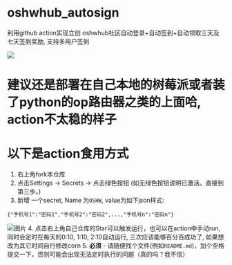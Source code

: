# oshwhub_autosign
利用github action实现立创 oshwhub社区自动登录+自动签到+自动领取三天及七天签到奖励, 支持多用户签到


<img src="https://github.com/seishinkouki/oshwhub_autosign/actions/workflows/python-app.yml/badge.svg?branch=main">

# 建议还是部署在自己本地的树莓派或者装了python的op路由器之类的上面哈, action不太稳的样子

# 以下是action食用方式
1. 右上角fork本仓库
2. 点击Settings -> Secrets -> 点击绿色按钮 (如无绿色按钮说明已激活。直接到第三步。)
3. 新增 一个secret, Name 为`OSHW`, value为如下json样式:
```
{"手机号1":"密码1","手机号2":"密码2",...,"手机号n":"密码n"}
```
![图片](https://github.com/seishinkouki/oshwhub_autosign/blob/main/Snipaste_2021-04-24_13-44-31.png)
4. 点击右上角自己仓库的Star可以触发运行，也可以在action中手动run, 同时会定时在每天的0:10, 1:10, 2:10自动运行, 三次应该能够百分百成功了, 如果想改为其它时间自行修改corn
5. **必须** - 请随便找个文件(例如`README.md`)，加个空格提交一下，否则可能会出现无法定时执行的问题（真的吗？我不信）
  
